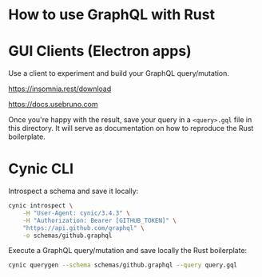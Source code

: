 # How to use GraphQL with Rust

# GUI Clients (Electron apps)

Use a client to experiment and build your GraphQL query/mutation.

https://insomnia.rest/download

https://docs.usebruno.com

Once you're happy with the result, save your query in a `<query>.gql` file in this directory. It will serve as
documentation on how to reproduce the Rust boilerplate.

# Cynic CLI

Introspect a schema and save it locally:

```sh
cynic introspect \
    -H "User-Agent: cynic/3.4.3" \
    -H "Authorization: Bearer [GITHUB_TOKEN]" \
    "https://api.github.com/graphql" \
    -o schemas/github.graphql
```

Execute a GraphQL query/mutation and save locally the Rust boilerplate:

``` sh
cynic querygen --schema schemas/github.graphql --query query.gql
```

